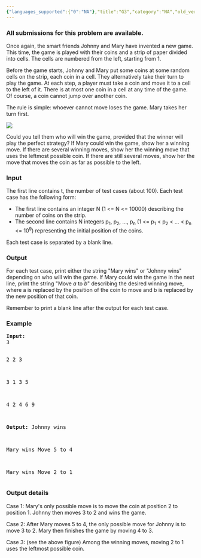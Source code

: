 ```yaml
---
{"languages_supported":{"0":"NA"},"title":"G3","category":"NA","old_version":true,"problem_code":"G3","tags":{"0":"NA"},"layout":"problem"}
---
```


<h3> All submissions for this problem are available. </h3><p>Once again, the smart friends Johnny and Mary have invented a new game. This time, the game is played with their coins and a strip of paper divided into cells. The cells are numbered from the left, starting from 1.</p>
<p>Before the game starts, Johnny and Mary put some coins at some random cells on the strip, each coin in a cell. They alternatively take their turn to play the game. At each step, a player must take a coin and move it to a cell to the left of it. There is at most one coin in a cell at any time of the game. Of course, a coin cannot jump over another coin.</p>
<p>The rule is simple: whoever cannot move loses the game. Mary takes her turn first.</p>
<img src='//codechef.com/content/coingame.png' />
<p>Could you tell them who will win the game, provided that the winner will play the perfect strategy? If Mary could win the game, show her a winning move. If there are several winning moves, show her the winning move that uses the leftmost possible coin. If there are still several moves, show her the move that moves the coin as far as possible to the left.</p>
<h3>Input</h3>
<p>The first line contains t, the number of test cases (about 100). Each test case has the following form:</p>
<ul>
<li>The first line contains an integer N (1 &lt;=     N &lt;=    10000) describing the number of coins on the strip.</li>
<li>The second line contains N integers p<sub>1</sub>, p<sub>2</sub>, ..., p<sub>n</sub> (1  &lt;=   p<sub>1</sub> &lt; p<sub>2</sub> &lt; ... &lt; p<sub>n</sub>  &lt;=   10<sup>9</sup>) representing the initial position of the coins.</li>
</ul>
<p>Each test case is separated by a blank line.</p>

<h3>Output</h3>
<p>For each test case, print either the string "Mary wins" or "Johnny wins" depending on who will win the game. If Mary could win the game in the next line, print the string "Move <i>a</i> to <i>b</i>" describing the desired winning move, where a is replaced by the position of the coin to move and b is replaced by the new position of that coin.</p>
<p>Remember to print a blank line after the output for each test case.</p>
<h3>Example</h3>
<pre><strong>Input:</strong>
3

2
2 3

3 
1 3 5

4
2 4 6 9

<strong>Output:</strong>
Johnny wins

Mary wins
Move 5 to 4

Mary wins
Move 2 to 1
</pre>

<h3>Output details</h3>
<p>Case 1: Mary's only possible move is to move the coin at position 2 to position 1. Johnny then moves 3 to 2 and wins the game.</p>
<p>Case 2: After Mary moves 5 to 4, the only possible move for Johnny is to move 3 to 2. Mary then finishes the game by moving 4 to 3.</p>
<p>Case 3: (see the above figure) Among the winning moves, moving 2 to 1 uses the leftmost possible coin.</p>    